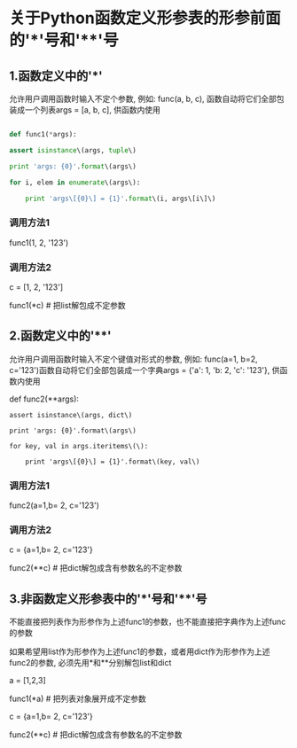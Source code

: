 # 关于Python函数定义形参表的形参前面的'\*'号和'\*\*'号

## 1.函数定义中的'\*'

允许用户调用函数时输入不定个参数, 例如: func\(a, b, c\), 函数自动将它们全部包装成一个列表args = \[a, b, c\], 供函数内使用

``` python

def func1(*args):

assert isinstance\(args, tuple\)

print 'args: {0}'.format\(args\)

for i, elem in enumerate\(args\):

    print 'args\[{0}\] = {1}'.format\(i, args\[i\]\)

```

### 调用方法1

func1\(1, 2, '123'\)

### 调用方法2

c = \[1, 2, '123'\]

func1\(\*c\) \# 把list解包成不定参数

## 2.函数定义中的'\*\*'

允许用户调用函数时输入不定个键值对形式的参数, 例如: func\(a=1, b=2, c='123'\)函数自动将它们全部包装成一个字典args = {'a': 1, 'b: 2, 'c': '123'}, 供函数内使用

def func2\(\*\*args\):

```
assert isinstance\(args, dict\)

print 'args: {0}'.format\(args\)

for key, val in args.iteritems\(\):

    print 'args\[{0}\] = {1}'.format\(key, val\)
```

### 调用方法1

func2\(a=1,b= 2, c='123'\)

### 调用方法2

c = {a=1,b= 2, c='123'}

func2\(\*\*c\) \# 把dict解包成含有参数名的不定参数

## 3.非函数定义形参表中的'\*'号和'\*\*'号

不能直接把列表作为形参作为上述func1的参数，也不能直接把字典作为上述func的参数

如果希望用list作为形参作为上述func1的参数，或者用dict作为形参作为上述func2的参数, 必须先用\*和\*\*分别解包list和dict

a = \[1,2,3\]

func1\(\*a\) \# 把列表对象展开成不定参数

c = {a=1,b= 2, c='123'}

func2\(\*\*c\) \# 把dict解包成含有参数名的不定参数

